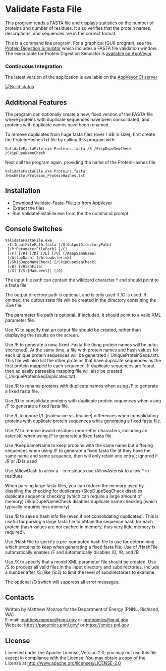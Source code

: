 
# Validate Fasta File

This program reads a [FASTA file](https://en.wikipedia.org/wiki/FASTA_format) 
and displays statistics on the number of proteins and number of residues.
It also verifies that the protein names, descriptions, and sequences are in the correct format.

This is a command line program.  For a graphical (GUI) program, see the
[Protein Digestion Simulator](https://github.com/PNNL-Comp-Mass-Spec/Protein-Digestion-Simulator)
which includes a FASTA file validation window.  The executable for 
Protein Digestion Simulator is
[available on AppVeyor](https://ci.appveyor.com/project/PNNLCompMassSpec/protein-digestion-simulator/build/artifacts)

### Continuous Integration

The latest version of the application is available on the [AppVeyor CI server](https://ci.appveyor.com/project/PNNLCompMassSpec/validate-fasta-file/build/artifacts)

[![Build status](https://ci.appveyor.com/api/projects/status/gg6u438llyhiupv3?svg=true)](https://ci.appveyor.com/project/PNNLCompMassSpec/validate-fasta-file)

## Additional Features

The program can optionally create a new, fixed version of the FASTA file
where proteins with duplicate sequences have been consolidated, and
proteins with duplicate names have been renamed.

To remove duplicates from huge fasta files (over 1 GB in size), first 
create the ProteinHashes.txt file by calling this program with:
```
ValidateFastaFile.exe Proteins.fasta /B /SkipDupeSeqCheck /SkipDupeNameCheck
```

Next call the program again, providing the name of the ProteinHashes file:
```
ValidateFastaFile.exe Proteins.fasta /HashFile:Proteins_ProteinHashes.txt
```

## Installation

* Download Validate-Fasta-File.zip from [AppVeyor](https://ci.appveyor.com/project/PNNLCompMassSpec/validate-fasta-file/build/build/artifacts)
* Extract the files
* Run ValidateFastaFile.exe from the the command prompt

## Console Switches

```
ValidateFastaFile.exe
 /I:InputFilePath.fasta [/O:OutputDirectoryPath]
 [/P:ParameterFilePath] [/C]
 [/F] [/R] [/D] [/L] [/V] [/KeepSameName]
 [/AllowDash] [/AllowAsterisk]
 [/SkipDupeNameCheck] [/SkipDupeSeqCheck]
 [/B] [/HashFile]
 [/X] [/S:[MaxLevel]] [/Q]
```

The input file path can contain the wildcard character * and should point 
to a fasta file.

The output directory path is optional, and is only used if /C is used.
If omitted, the output stats file will be created in the directory 
containing the .Exe file.

The parameter file path is optional.  If included, it should point to a 
valid XML parameter file.

Use /C to specify that an output file should be created, rather than 
displaying the results on the screen.

Use /F to generate a new, fixed .Fasta file (long protein names will be auto-shortened).
At the same time, a file with protein names and hash values
for each unique protein sequences will be generated (_UniqueProteinSeqs.txt). 
This file will also list the other proteins that have duplicate sequences as the first protein mapped to each sequence.
If duplicate sequences are found, then an easily parseable mapping file will
also be created (_UniqueProteinSeqDuplicates.txt).

Use /R to rename proteins with duplicate names when using /F to generate a 
fixed fasta file.

Use /D to consolidate proteins with duplicate protein sequences when using 
/F to generate a fixed fasta file.

Use /L to ignore I/L (isoleucine vs. leucine) differences when consolidating 
proteins with duplicate protein sequences while generating a fixed fasta file.

Use /V to remove invalid residues (non-letter characters, including an 
asterisk) when using /F to generate a fixed fasta file.

Use /KeepSameName to keep proteins with the same name but differing sequences 
when using /F to generate a fixed fasta file (if they have the same name and 
same sequence, then will only retain one entry); ignored if /R or /D is used

Use /AllowDash to allow a - in residues
use /AllowAsterisk to allow * in residues

When parsing large fasta files, you can reduce the memory used by disabling 
the checking for duplicates
 /SkipDupeSeqCheck disables duplicate sequence checking (which can 
  require a large amount of memory)
 /SkipDupeNameCheck disables duplicate name checking (which typically 
  requires less memory)

Use /B to save a hash info file (even if not consolidating duplicates).
This is useful for parsing a large fasta file to obtain the sequence hash 
for each protein (hash values are not cached in memory, thus very little
memory is required).

Use /HashFile to specify a pre-computed hash file to use for determining 
which proteins to keep when generating a fixed fasta file. Use of 
/HashFile automatically enables /F and automatically disables /D, /R, and /B

Use /X to specify that a model XML parameter file should be created.
Use /S to process all valid files in the input directory and subdirectories.
Include a number after /S (like /S:2) to limit the level of subdirectories 
to examine.

The optional /Q switch will suppress all error messages.

## Contacts

Written by Matthew Monroe for the Department of Energy (PNNL, Richland, WA) \
E-mail: matthew.monroe@pnnl.gov or proteomics@pnnl.gov\
Website: https://panomics.pnnl.gov/ or https://omics.pnl.gov

## License

Licensed under the Apache License, Version 2.0; you may not use this file except 
in compliance with the License.  You may obtain a copy of the License at 
http://www.apache.org/licenses/LICENSE-2.0
